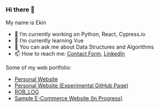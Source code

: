 ### Hi there 👋

My name is Ekin

- 🔭 I’m currently working on Python, React, Cypress.io
- 🌱 I’m currently learning Vue
- 💬 You can ask me about Data Structures and Algorithms
- 📫 How to reach me: [Contact Form](https://ekinkaradag.com/contact/), [LinkedIn](https://www.linkedin.com/in/ekinkaradag/?locale=en_US)

Some of my web portfolio:
- [Personal Website](https://ekinkaradag.com/)
- [Personal Website (Experimental GitHub Page)](https://ekinkaradag.github.io/)
- [ROB_LOG](https://ekinkaradag.github.io/ROB_LOG/)
- [Sample E-Commerce Website (In Progress)](https://ekinkaradag.github.io/sample-ecommerce/#/)
